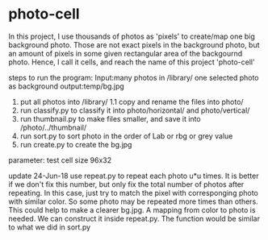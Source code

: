 # photo-cell
In this project, I use thousands of photos as 'pixels' to create/map one big background photo. Those are not exact pixels in the background photo, but an amount of pixels in some given rectangular area of the backgournd photo. Hence, I call it cells, and reach the name of this project 'photo-cell'



steps to run the program:
Input:many photos in /library/
	   one selected photo as background
output:temp/bg.jpg

1. put all photos into /library/
1.1 copy and rename the files into photo/
2. run classify.py to classify it into photo/horizontal/ and photo/vertical/
3. run thumbnail.py to make files smaller, and save it into /photo/../thumbnail/
4. run sort.py to sort photo in the order of Lab or rbg or grey value
5. run create.py to create the bg.jpg



parameter:
test cell size 96x32


update 24-Jun-18
use repeat.py to repeat each photo u*u times. It is better if we don't fix this number, but only fix the total number of photos after repeating. In this case, just try to match the pixel with corresponging photo with similar color. So some photo may be repeated more times than others. This could help to make a clearer bg.jpg.
A mapping from color to photo is needed. We can construct it inside repeat.py. The function would be similar to what we did in sort.py

